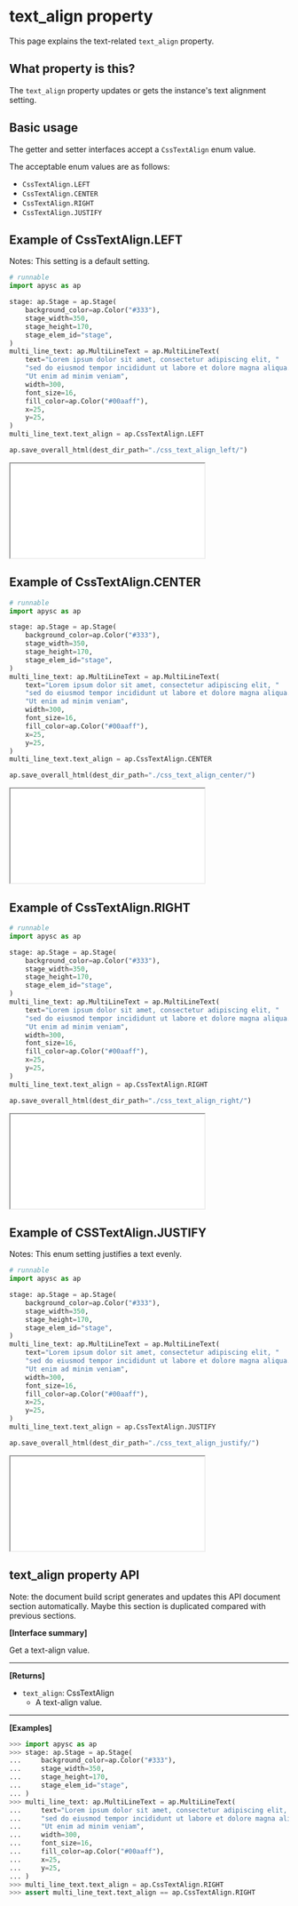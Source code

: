 # text_align property

This page explains the text-related `text_align` property.

## What property is this?

The `text_align` property updates or gets the instance's text alignment setting.

## Basic usage

The getter and setter interfaces accept a `CssTextAlign` enum value.

The acceptable enum values are as follows:

- `CssTextAlign.LEFT`
- `CssTextAlign.CENTER`
- `CssTextAlign.RIGHT`
- `CssTextAlign.JUSTIFY`

## Example of CssTextAlign.LEFT

Notes: This setting is a default setting.

```py
# runnable
import apysc as ap

stage: ap.Stage = ap.Stage(
    background_color=ap.Color("#333"),
    stage_width=350,
    stage_height=170,
    stage_elem_id="stage",
)
multi_line_text: ap.MultiLineText = ap.MultiLineText(
    text="Lorem ipsum dolor sit amet, consectetur adipiscing elit, "
    "sed do eiusmod tempor incididunt ut labore et dolore magna aliqua. "
    "Ut enim ad minim veniam",
    width=300,
    font_size=16,
    fill_color=ap.Color("#00aaff"),
    x=25,
    y=25,
)
multi_line_text.text_align = ap.CssTextAlign.LEFT

ap.save_overall_html(dest_dir_path="./css_text_align_left/")
```

<iframe src="static/css_text_align_left/index.html" width="350" height="170"></iframe>

## Example of CssTextAlign.CENTER

```py
# runnable
import apysc as ap

stage: ap.Stage = ap.Stage(
    background_color=ap.Color("#333"),
    stage_width=350,
    stage_height=170,
    stage_elem_id="stage",
)
multi_line_text: ap.MultiLineText = ap.MultiLineText(
    text="Lorem ipsum dolor sit amet, consectetur adipiscing elit, "
    "sed do eiusmod tempor incididunt ut labore et dolore magna aliqua. "
    "Ut enim ad minim veniam",
    width=300,
    font_size=16,
    fill_color=ap.Color("#00aaff"),
    x=25,
    y=25,
)
multi_line_text.text_align = ap.CssTextAlign.CENTER

ap.save_overall_html(dest_dir_path="./css_text_align_center/")
```

<iframe src="static/css_text_align_center/index.html" width="350" height="170"></iframe>

## Example of CssTextAlign.RIGHT

```py
# runnable
import apysc as ap

stage: ap.Stage = ap.Stage(
    background_color=ap.Color("#333"),
    stage_width=350,
    stage_height=170,
    stage_elem_id="stage",
)
multi_line_text: ap.MultiLineText = ap.MultiLineText(
    text="Lorem ipsum dolor sit amet, consectetur adipiscing elit, "
    "sed do eiusmod tempor incididunt ut labore et dolore magna aliqua. "
    "Ut enim ad minim veniam",
    width=300,
    font_size=16,
    fill_color=ap.Color("#00aaff"),
    x=25,
    y=25,
)
multi_line_text.text_align = ap.CssTextAlign.RIGHT

ap.save_overall_html(dest_dir_path="./css_text_align_right/")
```

<iframe src="static/css_text_align_right/index.html" width="350" height="170"></iframe>

## Example of CSSTextAlign.JUSTIFY

Notes: This enum setting justifies a text evenly.

```py
# runnable
import apysc as ap

stage: ap.Stage = ap.Stage(
    background_color=ap.Color("#333"),
    stage_width=350,
    stage_height=170,
    stage_elem_id="stage",
)
multi_line_text: ap.MultiLineText = ap.MultiLineText(
    text="Lorem ipsum dolor sit amet, consectetur adipiscing elit, "
    "sed do eiusmod tempor incididunt ut labore et dolore magna aliqua. "
    "Ut enim ad minim veniam",
    width=300,
    font_size=16,
    fill_color=ap.Color("#00aaff"),
    x=25,
    y=25,
)
multi_line_text.text_align = ap.CssTextAlign.JUSTIFY

ap.save_overall_html(dest_dir_path="./css_text_align_justify/")
```

<iframe src="static/css_text_align_justify/index.html" width="350" height="170"></iframe>

## text_align property API

<!-- Docstring: apysc._display.text_align_css_mixin.TextAlignCssMixIn.text_align -->

<span class="inconspicuous-txt">Note: the document build script generates and updates this API document section automatically. Maybe this section is duplicated compared with previous sections.</span>

**[Interface summary]**

Get a text-align value.<hr>

**[Returns]**

- `text_align`: CssTextAlign
  - A text-align value.

<hr>

**[Examples]**

```py
>>> import apysc as ap
>>> stage: ap.Stage = ap.Stage(
...     background_color=ap.Color("#333"),
...     stage_width=350,
...     stage_height=170,
...     stage_elem_id="stage",
... )
>>> multi_line_text: ap.MultiLineText = ap.MultiLineText(
...     text="Lorem ipsum dolor sit amet, consectetur adipiscing elit, "
...     "sed do eiusmod tempor incididunt ut labore et dolore magna aliqua. "
...     "Ut enim ad minim veniam",
...     width=300,
...     font_size=16,
...     fill_color=ap.Color("#00aaff"),
...     x=25,
...     y=25,
... )
>>> multi_line_text.text_align = ap.CssTextAlign.RIGHT
>>> assert multi_line_text.text_align == ap.CssTextAlign.RIGHT
```